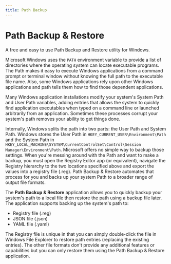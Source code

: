 ```yaml
---
title: Path Backup
---
```


# Path Backup & Restore

A free and easy to use Path Backup and Restore utility for Windows. 

Microsoft Windows uses the `PATH` environment variable to provide a list of directories where the operating system can locate executable programs. The Path makes it easy to execute Windows applications from a command prompt or terminal window without knowing the full path to the executable file name. Also, some Windows applications rely upon other Windows applications and path tells them how to find those dependent applications.

Many Windows application installations modify your system's System Path and User Path variables, adding entries that allows the system to quickly find application executables when typed on a command line or launched arbitrarily from an application. Sometimes these processes corrupt your system's path removes your ability to get things done.

Internally, Windows splits the path into two parts: the User Path and System Path. Windows stores the User Path in `HKEY_CURRENT_USER\Environment\Path` and the System Path in `HKEY_LOCAL_MACHINE\SYSTEM\CurrentControlSet\Control\Session Manager\Environment\Path`. Microsoft offers no simple way to backup those settings. When you're messing around with the Path and want to make a backup, you must open the Registry Editor app (or equivalent), navigate the Registry hierarchy to the two locations specified above and export the values into a registry file (.reg). Path Backup & Restore automates that process for you and backs up your system Path to a broader range of output file formats.

The **Path Backup & Restore** application allows you to quickly backup your system's path to a local file then restore the path using a backup file later. The application supports backing up the system's path to:

+ Registry file (.reg)
+ JSON file (.json)
+ YAML file (.yaml)

The Registry file is unique in that you can simply double-click the file in Windows File Explorer to restore path entries (replacing the existing entries). The other file formats don't provide any additional features or capabilities but you can only restore them using the Path Backup & Restore application.
